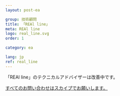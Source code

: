 ```yaml
---
layout: post-ea

group: 技術顧問
title: 「REAl line」
meta: REAl line
logo: real_line.svg
order: 1

category: ea

lang: jp
ref: real_line
---
```


「REAl line」のテクニカルアドバイザーは改善中です。

<a href="skype:chutkoy89?chat" target="_blank">すべてのお問い合わせはスカイプでお願いします。</a>
